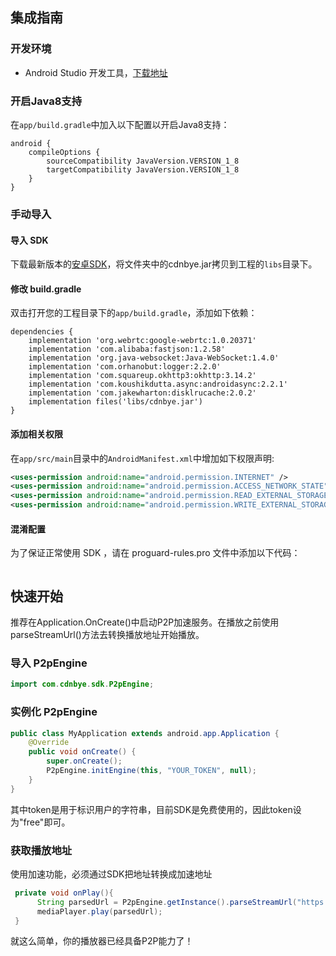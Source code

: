 
## 集成指南
### 开发环境

- Android Studio 开发工具，[下载地址](http://developer.android.com/intl/zh-cn/sdk/index.html)

### 开启Java8支持
在`app/build.gradle`中加入以下配置以开启Java8支持：
```
android {
    compileOptions {
        sourceCompatibility JavaVersion.VERSION_1_8
        targetCompatibility JavaVersion.VERSION_1_8
    }
}
```

### 手动导入
#### 导入 SDK
下载最新版本的[安卓SDK]()，将文件夹中的cdnbye.jar拷贝到工程的`libs`目录下。

#### 修改 build.gradle
双击打开您的工程目录下的`app/build.gradle`，添加如下依赖：
```
dependencies {
    implementation 'org.webrtc:google-webrtc:1.0.20371'
    implementation 'com.alibaba:fastjson:1.2.58'
    implementation 'org.java-websocket:Java-WebSocket:1.4.0'
    implementation 'com.orhanobut:logger:2.2.0'
    implementation 'com.squareup.okhttp3:okhttp:3.14.2'
    implementation 'com.koushikdutta.async:androidasync:2.2.1'
    implementation 'com.jakewharton:disklrucache:2.0.2'
    implementation files('libs/cdnbye.jar')
}
```

#### 添加相关权限
在`app/src/main`目录中的`AndroidManifest.xml`中增加如下权限声明:
```xml
<uses-permission android:name="android.permission.INTERNET" />
<uses-permission android:name="android.permission.ACCESS_NETWORK_STATE" />
<uses-permission android:name="android.permission.READ_EXTERNAL_STORAGE"/>
<uses-permission android:name="android.permission.WRITE_EXTERNAL_STORAGE"/>
```

#### 混淆配置
为了保证正常使用 SDK ，请在 proguard-rules.pro 文件中添加以下代码：
```

```

## 快速开始
推荐在Application.OnCreate()中启动P2P加速服务。在播放之前使用parseStreamUrl()方法去转换播放地址开始播放。
### 导入 P2pEngine
```java
import com.cdnbye.sdk.P2pEngine;
```

### 实例化 P2pEngine
```java
public class MyApplication extends android.app.Application {
    @Override
    public void onCreate() {
        super.onCreate();
        P2pEngine.initEngine(this, "YOUR_TOKEN", null);
    }
}
```
其中token是用于标识用户的字符串，目前SDK是免费使用的，因此token设为"free"即可。

### 获取播放地址
使用加速功能，必须通过SDK把地址转换成加速地址
```java
 private void onPlay(){
      String parsedUrl = P2pEngine.getInstance().parseStreamUrl("https://your_stream.m3u8");
      mediaPlayer.play(parsedUrl);
 }
```
就这么简单，你的播放器已经具备P2P能力了！